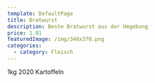 ```yaml
---
template: DefaultPage
title: Bratwurst
description: Beste Bratwurst aus der Umgebung
price: 1.01
featuredImage: /img/340x370.png
categories:
  - category: Fleisch
---
```

1kg 2020 Kartoffeln